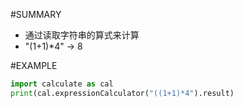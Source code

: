 #SUMMARY
- 通过读取字符串的算式来计算
- "(1+1)*4" -> 8

#EXAMPLE
```python
import calculate as cal
print(cal.expressionCalculator("((1+1)*4").result)
```
